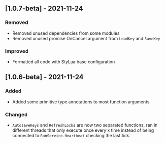## [1.0.7-beta] - 2021-11-24

### Removed
- Removed unused dependencies from some modules
- Removed unused promise OnCancel argument from `LoadKey` and `SaveKey`

### Improved
- Formatted all code with StyLua base configuration

## [1.0.6-beta] - 2021-11-24

### Added
- Added some primitive type annotations to most function arguments

### Changed
- `AutosaveKeys` and `RefreshLocks` are now two separated functions, ran in different threads that only execute once every x time instead of
being connected to `RunService.Heartbeat` checking the last tick.